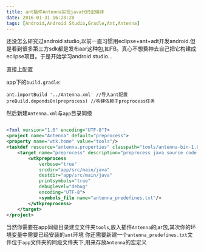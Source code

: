 ```yaml
---
title: ant插件Antenna实现java代码宏编译
date: 2016-01-31 16:28:28
tags: [Android,Android Studio,Gradle,Ant,Antenna]
---
```


还没怎么研究过android studio,以前一直习惯用eclipse+ant+adt开发android.但是看到很多第三方sdk都是发布aar这种包,如FB。真心不想费神去自己把它构建成eclipse项目。于是开始学习android studio...
<!-- truncate -->
直接上配置

app下的`build.gradle`:

~~~shell
ant.importBuild '../Antenna.xml' //导入ant配置
preBuild.dependsOn(preprocess) //构建依赖于preprocess任务
~~~


然后新建`Antenna.xml`与`app`目录同级

~~~xml

<?xml version="1.0" encoding="UTF-8"?>
<project name="Antenna" default="preprocess">
<property name="wtk.home" value="tools"/>
<taskdef resource="antenna.properties" classpath="tools/antenna-bin-1.0.2.jar"/>
	<target name="preprocess" description="preprocess java source code with marco in antenna_predefines.txt">
		<wtkpreprocess
			verbose="true"
			srcdir="app/src/main/java"
			destdir="app/src/main/java"
			printsymbols="true"
			debuglevel="debug"
			encoding="UTF-8">
			<symbols_file name="antenna_predefines.txt"/>
		</wtkpreprocess>
	</target>
</project>

~~~


当然你需要在app同级目录建立文件夹`tools`,放入插件`Antenna`的jar包,其次你的环境变量中需要已经安装的`ant`环境
你还需要新建一个`antenna_predefines.txt`文件位于`app`文件夹的同级文件夹下,用来存放`Antenna`的宏定义